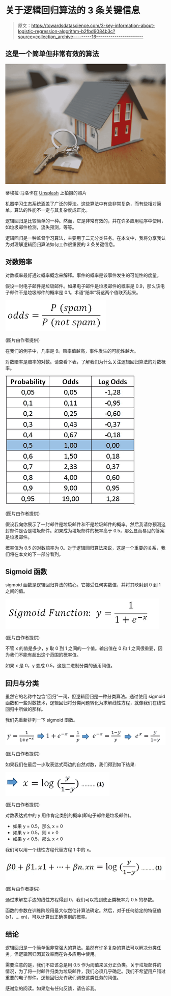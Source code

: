 # 关于逻辑回归算法的 3 条关键信息

> 原文：<https://towardsdatascience.com/3-key-information-about-logistic-regression-algorithm-b2fbd9084b3c?source=collection_archive---------16----------------------->

## 这是一个简单但非常有效的算法

![](img/dd08d71bda39556f4afca54814573584.png)

蒂埃拉·马洛卡在 [Unsplash](https://unsplash.com/s/photos/key?utm_source=unsplash&utm_medium=referral&utm_content=creditCopyText) 上拍摄的照片

机器学习生态系统涵盖了广泛的算法。这些算法中有些非常复杂，而有些相对简单。算法的性能不一定与其复杂度成正比。

逻辑回归是比较简单的一种。然而，它是非常有效的，并在许多应用程序中使用，如垃圾邮件检测，流失预测，等等。

逻辑回归是一种监督学习算法，主要用于二元分类任务。在本文中，我将分享我认为对理解逻辑回归算法如何工作很重要的 3 条关键信息。

## 对数赔率

对数概率最好通过概率概念来解释。事件的概率是该事件发生的可能性的度量。

假设一封电子邮件是垃圾邮件。如果电子邮件是垃圾邮件的概率是 0.9，那么该电子邮件不是垃圾邮件的概率是 0.1。术语“赔率”将这两个值联系起来。

![](img/96717efd3d108788c5abcc3de3b9e250.png)

(图片由作者提供)

在我们的例子中，几率是 9。赔率值越高，事件发生的可能性越大。

对数赔率是赔率的对数。请查看下表，了解我们为什么关注逻辑回归算法的对数概率。

![](img/6e88e757da8d537b8deeeed44eda53a8.png)

(图片由作者提供)

假设我向你展示了一封邮件是垃圾邮件和不是垃圾邮件的概率。然后我请你预测这封邮件是否是垃圾邮件。如果成为垃圾邮件的概率高于 0.5，那么显而易见的答案是垃圾邮件。

概率值为 0.5 的对数赔率为 0。对于逻辑回归算法来说，这是一个重要的关系，我们将在本文的下一部分看到。

## Sigmoid 函数

sigmoid 函数是逻辑回归算法的核心。它接受任何实数值，并将其映射到 0 到 1 之间的值。

![](img/59d9192db73546b47c81802b34916ddc.png)

(图片由作者提供)

不管 x 的值是多少，y 取 0 到 1 之间的一个值。输出值在 0 和 1 之间很重要，因为我们不能有超出这个范围的概率值。

如果 x 是 0，y 变成 0.5，这是二进制分类的通用阈值。

## 回归与分类

虽然它的名称中包含“回归”一词，但逻辑回归是一种分类算法。通过使用 sigmoid 函数和一些对数技术，逻辑回归将分类问题转化为求解线性方程，就像我们在线性回归中所做的那样。

我们先重新排列一下 sigmoid 函数。

![](img/b4dd979410487020cfffcb09f79e7e29.png)

(图片由作者提供)

如果我们在最后一步取表达式两边的自然对数，我们得到如下结果:

![](img/67165a3360d9770a507a4497cc7260f9.png)

(图片由作者提供)

对数表达式中的 y 用作肯定类别的概率(即电子邮件是垃圾邮件)。

*   如果 y = 0.5，那么 x = 0
*   如果 y > 0.5，则 x > 0
*   如果 y < 0.5，那么 x < 0

我们可以用一个线性方程代替方程 1 中的 x。

![](img/9960f4a711c1e648046730c1dfed00ba.png)

(图片由作者提供)

通过求解左手边的线性方程得到 0，我们可以找到使正类概率为 0.5 的参数。

函数的参数在训练阶段用最大似然估计算法确定。然后，对于任何给定的特征值(x1，… xn)，可以计算出正确类别的概率。

## 结论

逻辑回归是一个简单但非常强大的算法。虽然有许多复杂的算法可以解决分类任务，但逻辑回归因其效率而在许多应用中使用。

需要注意的是，我们不应该总是用 0.5 作为阈值来区分正负类。关于垃圾邮件的情况，为了将一封邮件归类为垃圾邮件，我们必须几乎确定。我们不希望用户错过重要的电子邮件。逻辑回归允许我们调整这类任务的阈值。

感谢您的阅读。如果您有任何反馈，请告诉我。